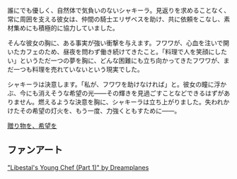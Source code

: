 <!-- title: 頑張る者たちへ -->
<!-- relationship: Protector -->

誰にでも優しく、自然体で気負いのないシャキーラ。見返りを求めることなく、常に周囲を支える彼女は、仲間の騎士エリザベスを助け、共に依頼をこなし、素材集めにも積極的に協力していました。

そんな彼女の胸に、ある事実が強い衝撃を与えます。フワワが、心血を注いで開いたカフェのため、昼夜を問わず働き続けてきたこと。「料理で人を笑顔にしたい」というただ一つの夢を胸に、どんな困難にも立ち向かってきたフワワが、まだ一つも料理を売れていないという現実でした。

シャキーラは決意します。「私が、フワワを助けなければ」と。彼女の瞳に浮かぶ、今にも消えそうな希望の光――その輝きを見過ごすことなどできるはずがありません。燃えるような決意を胸に、シャキーラは立ち上がりました。失われかけたその希望の灯火を、もう一度、力強くともすために――。

[贈り物を、希望を](#embed:https://www.youtube.com/live/wCysZh57Hcc?si=amYBd0PYc_tTX567&t=18155)

## ファンアート

["Libestal's Young Chef (Part 1)" by Dreamplanes](https://x.com/Dreamplanes256/status/1921562462647709819)
